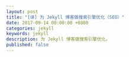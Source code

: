 ```yaml
---
layout: post
title: "[译] 为 Jekyll 博客做搜索引擎优化（SEO）"
date: 2017-09-14 00:00:00 +0800
categories: jekyll
keywords: jekyll
description: 为 Jekyll 博客做搜索引擎优化。
published: false
---
```


